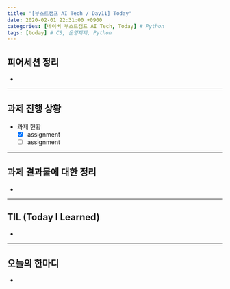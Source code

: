 ```yaml
---
title: "[부스트캠프 AI Tech / Day11] Today"
date: 2020-02-01 22:31:00 +0900
categories: [네이버 부스트캠프 AI Tech, Today] # Python
tags: [today] # CS, 운영체제, Python
---
```



## **피어세션 정리**

-

---

## **과제 진행 상황**

- 과제 현황
  - [X] assignment
  - [ ] assignment

---

## **과제 결과물에 대한 정리**

-

---

## **TIL (Today I Learned)**

-

---

## **오늘의 한마디**

- 
